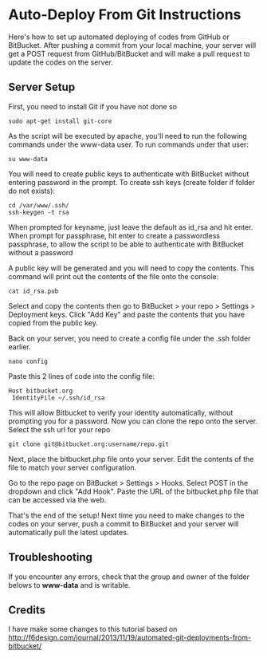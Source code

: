 Auto-Deploy From Git Instructions
====================

Here's how to set up automated deploying of codes from GitHub or BitBucket. After pushing a commit from your local machine, your server will get a POST request from GitHub/BitBucket and will make a pull request to update the codes on the server.

Server Setup
--
First, you need to install Git if you have not done so

```ssh
sudo apt-get install git-core
```

As the script will be executed by apache, you'll need to run the following commands under the www-data user. To run commands under that user:

```ssh
su www-data
```
You will need to create public keys to authenticate with BitBucket without entering password in the prompt. To create ssh keys (create folder if folder do not exists):
```ssh
cd /var/www/.ssh/
ssh-keygen -t rsa
```
When prompted for keyname, just leave the default as id_rsa and hit enter. When prompt for passphrase, hit enter to create a passwordless passphrase, to allow the script to be able to authenticate with BitBucket without a password

A public key will be generated and you will need to copy the contents. This command will print out the contents of the file onto the console:

```ssh
cat id_rsa.pub
```

Select and copy the contents then go to BitBucket > your repo > Settings > Deployment keys. Click "Add Key" and paste the contents that you have copied from the public key.

Back on your server, you need to create a config file under the .ssh folder earlier.

```ssh
nano config
```

Paste this 2 lines of code into the config file:

```ssh
Host bitbucket.org
 IdentityFile ~/.ssh/id_rsa
```

This will allow Bitbucket to verify your identity automatically, without prompting you for a password. Now you can clone the repo onto the server. Select the ssh url for your repo

```ssh
git clone git@bitbucket.org:username/repo.git
```

Next, place the bitbucket.php file onto your server. Edit the contents of the file to match your server configuration.

Go to the repo page on BitBucket > Settings > Hooks. Select POST in the dropdown and click "Add Hook". Paste the URL of the bitbucket.php file that can be accessed via the web.

That's the end of the setup! Next time you need to make changes to the codes on your server, push a commit to BitBucket and your server will automatically pull the latest updates.


Troubleshooting
--
If you encounter any errors, check that the group and owner of the folder belows to **www-data** and is writable.


Credits
--
I have make some changes to this tutorial based on http://f6design.com/journal/2013/11/19/automated-git-deployments-from-bitbucket/
